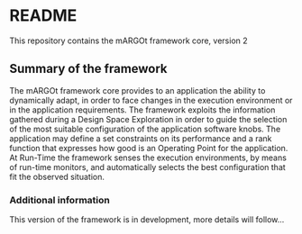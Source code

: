 # README
This repository contains the mARGOt framework core, version 2

## Summary of the framework

The mARGOt framework core provides to an application the ability to dynamically adapt, in order to face changes in the execution environment or in the application requirements. The framework exploits the information gathered during a Design Space Exploration in order to guide the selection of the most suitable configuration of the application software knobs. The application may define a set constraints on its performance and a rank function that expresses how good is an Operating Point for the application. At Run-Time the framework senses the execution environments, by means of run-time monitors, and automatically selects the best configuration that fit the observed situation.


### Additional information

This version of the framework is in development, more details will follow...
